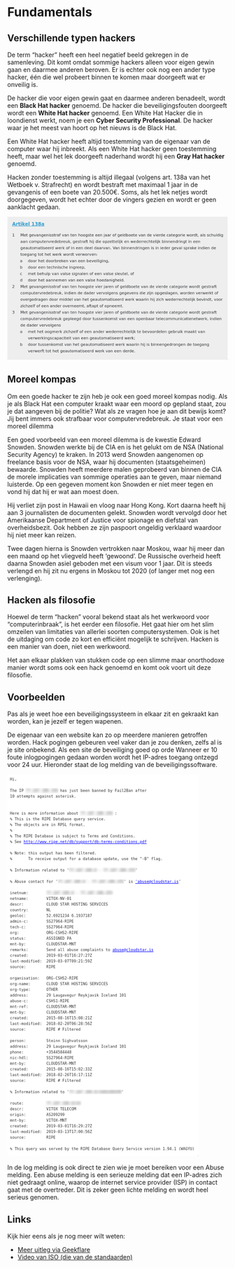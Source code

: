 Fundamentals
===============

Verschillende typen hackers
---------------------------

De term “hacker” heeft een heel negatief beeld gekregen in de
samenleving. Dit komt omdat sommige hackers alleen voor eigen gewin gaan
en daarmee anderen beroven. Er is echter ook nog een ander type hacker,
één die wel probeert binnen te komen maar doorgeeft wat er onveilig is.

De hacker die voor eigen gewin gaat en daarmee anderen benadeelt, wordt
een **Black Hat hacker** genoemd. De hacker die beveiligingsfouten
doorgeeft wordt een **White Hat hacker** genoemd. Een White Hat Hacker
die in loondienst werkt, noem je een **Cyber Security Professional**. De
hacker waar je het meest van hoort op het nieuws is de Black Hat.

Een White Hat hacker heeft altijd toestemming van de eigenaar van de
computer waar hij inbreekt. Als een White Hat hacker geen toestemming
heeft, maar wel het lek doorgeeft naderhand wordt hij een **Gray Hat
hacker** genoemd.

Hacken zonder toestemming is altijd illegaal (volgens art. 138a van het
Wetboek v. Strafrecht) en wordt bestraft met maximaal 1 jaar in de
gevangenis of een boete van 20.500€. Soms, als het lek netjes wordt
doorgegeven, wordt het echter door de vingers gezien en wordt er geen
aanklacht gedaan.

![law](assets/image2.png)

Moreel kompas
-------------

Om een goede hacker te zijn heb je ook een goed moreel kompas nodig. Als
je als Black Hat een computer kraakt waar een moord op gepland staat,
zou je dat aangeven bij de politie? Wat als ze vragen hoe je aan dit
bewijs komt? Jij bent immers ook strafbaar voor computervredebreuk. Je staat voor een moreel dilemma

Een goed voorbeeld van een moreel dilemma is de kwestie Edward Snowden. Snowden werkte bij de
CIA en is het gelukt om de NSA (National Security Agency) te kraken. In
2013 werd Snowden aangenomen op freelance basis voor de NSA, waar hij
documenten (staatsgeheimen) bewaarde. Snowden heeft meerdere malen
geprobeerd van binnen de CIA de morele implicaties van sommige operaties
aan te geven, maar niemand luisterde. Op een gegeven moment kon Snowden
er niet meer tegen en vond hij dat hij er wat aan moest doen.

Hij verliet zijn post in Hawaii en vloog naar Hong Kong. Kort daarna
heeft hij aan 3 journalisten de documenten gelekt. Snowden wordt
vervolgd door het Amerikaanse Department of Justice voor spionage en
diefstal van overheidsbezit. Ook hebben ze zijn paspoort ongeldig
verklaard waardoor hij niet meer kan reizen.

Twee dagen hierna is Snowden vertrokken naar Moskou, waar hij meer dan
een maand op het vliegveld heeft ‘gewoond’. De Russische overheid heeft
daarna Snowden asiel geboden met een visum voor 1 jaar. Dit is steeds
verlengd en hij zit nu ergens in Moskou tot 2020 (of langer met nog een
verlenging).

Hacken als filosofie
--------------------

Hoewel de term “hacken” vooral bekend staat als het werkwoord voor
“computerinbraak”, is het eerder een filosofie. Het gaat hier om het
slim omzeilen van limitaties van allerlei soorten computersystemen. Ook is
het de uitdaging om code zo kort en efficiënt mogelijk te schrijven.
Hacken is een manier van doen, niet een werkwoord.

Het aan elkaar plakken van stukken code op een slimme maar onorthodoxe
manier wordt soms ook een hack genoemd en komt ook voort uit deze
filosofie.

Voorbeelden
-----------

Pas als je weet hoe een beveiligingssysteem in elkaar zit en gekraakt
kan worden, kan je jezelf er tegen wapenen.

De eigenaar van een website kan zo op meerdere manieren getroffen
worden. Hack pogingen gebeuren veel vaker dan je zou denken, zelfs al is
je site onbekend. Als een site de beveiliging goed op orde Wanneer er 10
foute inlogpogingen gedaan worden wordt het IP-adres toegang ontzegd
voor 24 uur. Hieronder staat de log melding van de beveiligingssoftware.

![private-logs](assets/image3.png)

In de log melding is ook direct te zien wie je moet bereiken voor een
Abuse melding. Een abuse melding is een serieuze melding dat een
IP-adres zich niet gedraagt online, waarop de internet service provider
(ISP) in contact gaat met de overtreder. Dit is zeker geen lichte
melding en wordt heel serieus genomen.

Links
-----

Kijk hier eens als je nog meer wilt weten:

- [Meer uitleg via Geekflare](https://geekflare.com/understanding-cybersecurity/)
- [Video van ISO (die van de standaarden)](https://www.youtube.com/watch?v=63aQUqYoV9A)
